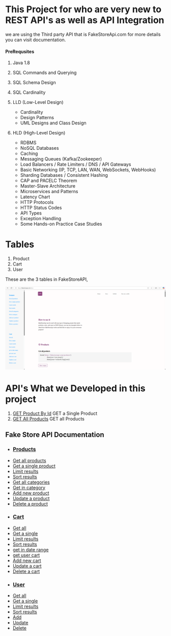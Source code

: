 # This Project for who are very new to REST API's as well as API Integration

we are using the Third party API that is FakeStoreApi.com for more details you can visit documentation.

#### PreRequsites


1. Java 1.8
2. SQL Commands and Querying
3. SQL Schema Design
4. SQL Cardinality
5. LLD (Low-Level Design)

   * Cardinality
   * Design Patterns
   * UML Designs and Class Design
6. HLD (High-Level Design)

   * RDBMS
   * NoSQL Databases
   * Caching
   * Messaging Queues (Kafka/Zookeeper)
   * Load Balancers / Rate Limiters / DNS / API Gateways
   * Basic Networking (IP, TCP, LAN, WAN, WebSockets, WebHooks)
   * Sharding Databases / Consistent Hashing
   * CAP and PACELC Theorem
   * Master-Slave Architecture
   * Microservices and Patterns
   * Latency Chart
   * HTTP Protocols
   * HTTP Status Codes
   * API Types
   * Exception Handling
   * Some Hands-on Practice Case Studies




# Tables

1. Product
2. Cart
3. User

These are the 3 tables in FakeStoreAPI,

![image.png](assets/image.png)

# API's What we Developed in this project

1. [GET Product By Id](https://fakestoreapi.com/products/{1}) GET a Single Product
2. [GET All Products](https://fakestoreapi.com/products) GET all Products

## Fake Store API Documentation

* ### [Products](https://fakestoreapi.com/docs#products)
* [Get all products](https://fakestoreapi.com/docs#p-all)
* [Get a single product](https://fakestoreapi.com/docs#p-single)
* [Limit results](https://fakestoreapi.com/docs#p-limit)
* [Sort results](https://fakestoreapi.com/docs#p-sort)
* [Get all categories](https://fakestoreapi.com/docs#p-categories)
* [Get in category](https://fakestoreapi.com/docs#p-category)
* [Add new product](https://fakestoreapi.com/docs#p-new)
* [Update a product](https://fakestoreapi.com/docs#p-update)
* [Delete a product](https://fakestoreapi.com/docs#p-delete)
* ### [Cart](https://fakestoreapi.com/docs#cart)
* [Get all](https://fakestoreapi.com/docs#c-all)
* [Get a single](https://fakestoreapi.com/docs#c-single)
* [Limit results](https://fakestoreapi.com/docs#c-limit)
* [Sort results](https://fakestoreapi.com/docs#c-sort)
* [get in date range](https://fakestoreapi.com/docs#c-date)
* [get user cart](https://fakestoreapi.com/docs#c-user-cart)
* [Add new cart](https://fakestoreapi.com/docs#c-new)
* [Update a cart](https://fakestoreapi.com/docs#c-update)
* [Delete a cart](https://fakestoreapi.com/docs#c-delete)
* ### [User](https://fakestoreapi.com/docs#user)
* [Get all](https://fakestoreapi.com/docs#u-all)
* [Get a single](https://fakestoreapi.com/docs#u-single)
* [Limit results](https://fakestoreapi.com/docs#u-limit)
* [Sort results](https://fakestoreapi.com/docs#u-sort)
* [Add](https://fakestoreapi.com/docs#u-new)
* [Update](https://fakestoreapi.com/docs#u-update)
* [Delete](https://fakestoreapi.com/docs#u-delete)

